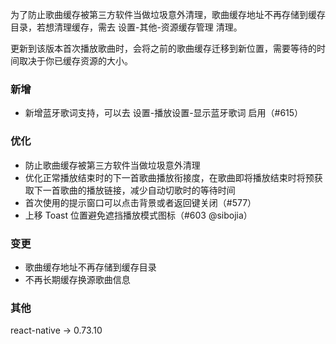 为了防止歌曲缓存被第三方软件当做垃圾意外清理，歌曲缓存地址不再存储到缓存目录，若想清理缓存，需去 设置-其他-资源缓存管理 清理。

更新到该版本首次播放歌曲时，会将之前的歌曲缓存迁移到新位置，需要等待的时间取决于你已缓存资源的大小。

### 新增

- 新增蓝牙歌词支持，可以去 设置-播放设置-显示蓝牙歌词 启用（#615）

### 优化

- 防止歌曲缓存被第三方软件当做垃圾意外清理
- 优化正常播放结束时的下一首歌曲播放衔接度，在歌曲即将播放结束时将预获取下一首歌曲的播放链接，减少自动切歌时的等待时间
- 首次使用的提示窗口可以点击背景或者返回键关闭（#577）
- 上移 Toast 位置避免遮挡播放模式图标（#603 @sibojia）

### 变更

- 歌曲缓存地址不再存储到缓存目录
- 不再长期缓存换源歌曲信息

### 其他

react-native → 0.73.10
